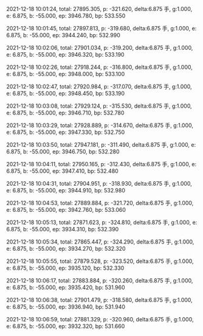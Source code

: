 2021-12-18 10:01:24, total: 27895.305, p: -321.620, delta:6.875 手, g:1.000, e: 6.875, b: -55.000, ep: 3946.780, bp: 533.550

2021-12-18 10:01:45, total: 27897.813, p: -319.680, delta:6.875 手, g:1.000, e: 6.875, b: -55.000, ep: 3944.240, bp: 532.990

2021-12-18 10:02:06, total: 27901.034, p: -319.200, delta:6.875 手, g:1.000, e: 6.875, b: -55.000, ep: 3946.320, bp: 533.190

2021-12-18 10:02:26, total: 27918.244, p: -316.800, delta:6.875 手, g:1.000, e: 6.875, b: -55.000, ep: 3948.000, bp: 533.100

2021-12-18 10:02:47, total: 27920.984, p: -317.070, delta:6.875 手, g:1.000, e: 6.875, b: -55.000, ep: 3948.450, bp: 533.190

2021-12-18 10:03:08, total: 27929.124, p: -315.530, delta:6.875 手, g:1.000, e: 6.875, b: -55.000, ep: 3946.710, bp: 532.780

2021-12-18 10:03:29, total: 27928.889, p: -314.670, delta:6.875 手, g:1.000, e: 6.875, b: -55.000, ep: 3947.330, bp: 532.750

2021-12-18 10:03:50, total: 27947.181, p: -311.490, delta:6.875 手, g:1.000, e: 6.875, b: -55.000, ep: 3946.750, bp: 532.280

2021-12-18 10:04:11, total: 27950.165, p: -312.430, delta:6.875 手, g:1.000, e: 6.875, b: -55.000, ep: 3947.410, bp: 532.480

2021-12-18 10:04:31, total: 27904.951, p: -318.930, delta:6.875 手, g:1.000, e: 6.875, b: -55.000, ep: 3944.910, bp: 532.980

2021-12-18 10:04:53, total: 27889.884, p: -321.720, delta:6.875 手, g:1.000, e: 6.875, b: -55.000, ep: 3942.760, bp: 533.060

2021-12-18 10:05:13, total: 27871.623, p: -324.810, delta:6.875 手, g:1.000, e: 6.875, b: -55.000, ep: 3934.310, bp: 532.390

2021-12-18 10:05:34, total: 27865.447, p: -324.290, delta:6.875 手, g:1.000, e: 6.875, b: -55.000, ep: 3934.270, bp: 532.320

2021-12-18 10:05:55, total: 27879.528, p: -323.520, delta:6.875 手, g:1.000, e: 6.875, b: -55.000, ep: 3935.120, bp: 532.330

2021-12-18 10:06:17, total: 27883.884, p: -320.260, delta:6.875 手, g:1.000, e: 6.875, b: -55.000, ep: 3935.420, bp: 531.960

2021-12-18 10:06:38, total: 27901.479, p: -318.580, delta:6.875 手, g:1.000, e: 6.875, b: -55.000, ep: 3936.940, bp: 531.940

2021-12-18 10:06:59, total: 27881.329, p: -320.960, delta:6.875 手, g:1.000, e: 6.875, b: -55.000, ep: 3932.320, bp: 531.660